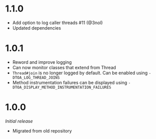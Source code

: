 # 1.1.0
* Add option to log caller threads #11 (@3nol)
* Updated dependencies

# 1.0.1
* Reword and improve logging 
* Can now monitor classes that extend from Thread
* ``Thread#join`` is no longer logged by default. Can be enabled using ``-DTOA_LOG_THREAD_JOINS``
* Method instrumentation failures can be displayed using ``-DTOA_DISPLAY_METHOD_INSTRUMENTATION_FAILURES``

# 1.0.0
<i>Initial release</i>
* Migrated from old repository
